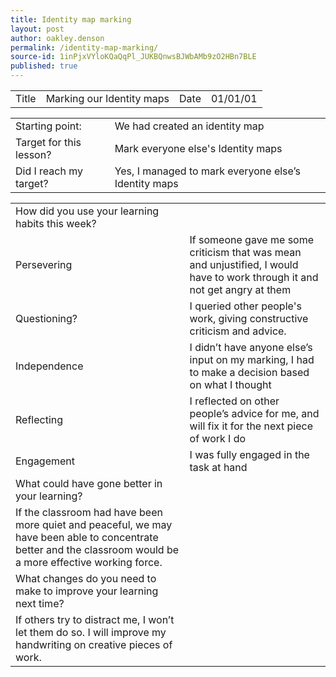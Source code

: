 ```yaml
---
title: Identity map marking
layout: post
author: oakley.denson
permalink: /identity-map-marking/
source-id: 1inPjxVYloKQaQqPl_JUKBQnwsBJWbAMb9zO2HBn7BLE
published: true
---
```

<table>
  <tr>
    <td>Title</td>
    <td>Marking our Identity maps</td>
    <td>Date</td>
    <td>01/01/01</td>
  </tr>
</table>


<table>
  <tr>
    <td>Starting point:</td>
    <td>We had created an identity map</td>
  </tr>
  <tr>
    <td>Target for this lesson?</td>
    <td>Mark everyone else's Identity maps</td>
  </tr>
  <tr>
    <td>Did I reach my target? </td>
    <td>Yes, I managed to mark everyone else’s Identity maps</td>
  </tr>
</table>


<table>
  <tr>
    <td>How did you use your learning habits this week?</td>
    <td></td>
  </tr>
  <tr>
    <td>Persevering</td>
    <td>If someone gave me some criticism that was mean and unjustified, I would have to work through it and not get angry at them</td>
  </tr>
  <tr>
    <td>Questioning?</td>
    <td>I queried other people's work, giving constructive criticism and advice.</td>
  </tr>
  <tr>
    <td>Independence</td>
    <td>I didn’t have anyone else’s input on my marking, I had to make a decision based on what I thought</td>
  </tr>
  <tr>
    <td>Reflecting</td>
    <td>I reflected on other people’s advice for me, and will fix it for the next piece of work I do</td>
  </tr>
  <tr>
    <td>Engagement</td>
    <td>I was fully engaged in the task at hand</td>
  </tr>
  <tr>
    <td>What could have gone better in your learning?</td>
    <td></td>
  </tr>
  <tr>
    <td>If the classroom had have been more quiet and peaceful, we may have been able to concentrate better and the classroom would be a more effective working force.</td>
    <td></td>
  </tr>
  <tr>
    <td>What changes do you need to make to improve your learning next time?</td>
    <td></td>
  </tr>
  <tr>
    <td>If others try to distract me, I won’t let them do so. I will improve my handwriting on creative pieces of work.</td>
    <td></td>
  </tr>
</table>


